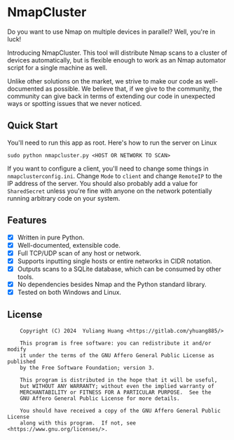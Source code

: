 # NmapCluster

Do you want to use Nmap on multiple devices in parallel? Well, you're in luck!

Introducing NmapCluster. This tool will distribute Nmap scans to a cluster of
devices automatically, but is flexible enough to work as an Nmap automator
script for a single machine as well.

Unlike other solutions on the market, we strive to make our code as well-
documented as possible. We believe that, if we give to the community, the
community can give back in terms of extending our code in unexpected ways
or spotting issues that we never noticed.

## Quick Start
You'll need to run this app as root. Here's how to run the server on Linux
```
sudo python nmapcluster.py <HOST OR NETWORK TO SCAN>
```
If you want to configure a client, you'll need to change some things in
`nmapclusterconfig.ini`. Change `Mode` to `client` and change `RemoteIP`
to the IP address of the server. You should also probably add a value for
`SharedSecret` unless you're fine with anyone on the network potentially
running arbitrary code on your system.

## Features
 - [x] Written in pure Python.
 - [x] Well-documented, extensible code.
 - [x] Full TCP/UDP scan of any host or network.
 - [x] Supports inputting single hosts or entire networks in CIDR notation.
 - [x] Outputs scans to a SQLite database, which can be consumed by other tools.
 - [x] No dependencies besides Nmap and the Python standard library.
 - [x] Tested on both Windows and Linux.

## License
```
    Copyright (C) 2024  Yuliang Huang <https://gitlab.com/yhuang885/>

    This program is free software: you can redistribute it and/or modify
    it under the terms of the GNU Affero General Public License as published
    by the Free Software Foundation; version 3.

    This program is distributed in the hope that it will be useful,
    but WITHOUT ANY WARRANTY; without even the implied warranty of
    MERCHANTABILITY or FITNESS FOR A PARTICULAR PURPOSE.  See the
    GNU Affero General Public License for more details.

    You should have received a copy of the GNU Affero General Public License
    along with this program.  If not, see <https://www.gnu.org/licenses/>.
```
